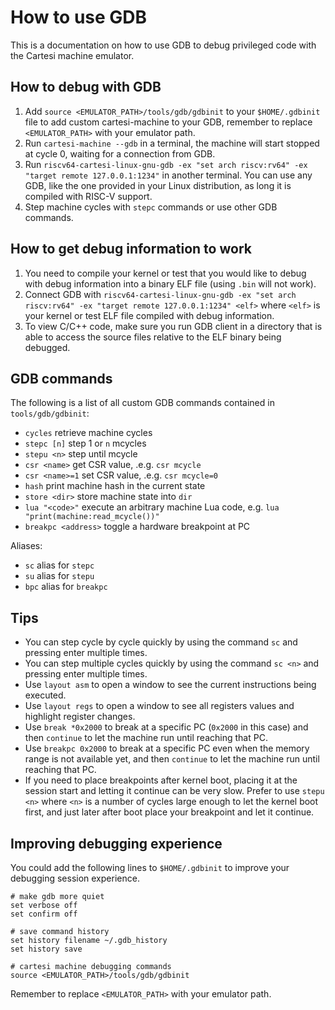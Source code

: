# How to use GDB

This is a documentation on how to use GDB to debug privileged code with the Cartesi machine emulator.

## How to debug with GDB

1. Add `source <EMULATOR_PATH>/tools/gdb/gdbinit` to your `$HOME/.gdbinit` file to add custom cartesi-machine to your GDB, remember to replace `<EMULATOR_PATH>` with your emulator path.
2. Run `cartesi-machine --gdb` in a terminal, the machine will start stopped at cycle 0, waiting for a connection from GDB.
3. Run `riscv64-cartesi-linux-gnu-gdb -ex "set arch riscv:rv64" -ex "target remote 127.0.0.1:1234"` in another terminal. You can use any GDB, like the one provided in your Linux distribution, as long it is compiled with RISC-V support.
4. Step machine cycles with `stepc` commands or use other GDB commands.

## How to get debug information to work

1. You need to compile your kernel or test that you would like to debug with
debug information into a binary ELF file (using `.bin` will not work).
2. Connect GDB with `riscv64-cartesi-linux-gnu-gdb -ex "set arch riscv:rv64" -ex "target remote 127.0.0.1:1234" <elf>` where `<elf>` is your kernel or test ELF file compiled with debug information.
3. To view C/C++ code, make sure you run GDB client in a directory that is able to access the source files relative to the ELF binary being debugged.

## GDB commands

The following is a list of all custom GDB commands contained in `tools/gdb/gdbinit`:

- `cycles` retrieve machine cycles
- `stepc [n]` step 1 or `n` mcycles
- `stepu <n>` step until mcycle
- `csr <name>` get CSR value, .e.g. `csr mcycle`
- `csr <name>=1` set CSR value, .e.g. `csr mcycle=0`
- `hash` print machine hash in the current state
- `store <dir>` store machine state into `dir`
- `lua "<code>"` execute an arbitrary machine Lua code, e.g. `lua "print(machine:read_mcycle())"`
- `breakpc <address>` toggle a hardware breakpoint at PC

Aliases:
- `sc` alias for `stepc`
- `su` alias for `stepu`
- `bpc` alias for `breakpc`

## Tips

- You can step cycle by cycle quickly by using the command `sc` and pressing enter multiple times.
- You can step multiple cycles quickly by using the command `sc <n>` and pressing enter multiple times.
- Use `layout asm` to open a window to see the current instructions being executed.
- Use `layout regs` to open a window to see all registers values and highlight register changes.
- Use `break *0x2000` to break at a specific PC (`0x2000` in this case) and then `continue` to let the machine run until reaching that PC.
- Use `breakpc 0x2000` to break at a specific PC even when the memory range is not available yet, and then `continue` to let the machine run until reaching that PC.
- If you need to place breakpoints after kernel boot, placing it at the session start and letting it continue can be very slow. Prefer to use `stepu <n>` where `<n>` is a number of cycles large enough to let the kernel boot first, and just later after boot place your breakpoint and let it continue.

## Improving debugging experience

You could add the following lines to `$HOME/.gdbinit` to improve your debugging session experience.

```
# make gdb more quiet
set verbose off
set confirm off

# save command history
set history filename ~/.gdb_history
set history save

# cartesi machine debugging commands
source <EMULATOR_PATH>/tools/gdb/gdbinit
```

Remember to replace `<EMULATOR_PATH>` with your emulator path.
